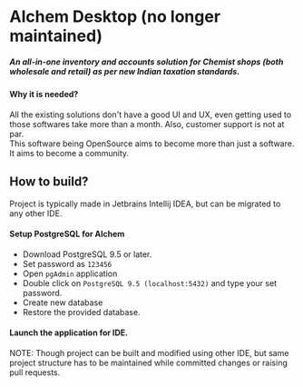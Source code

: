 # Alchem Desktop (no longer maintained)

##### An all-in-one inventory and accounts solution for Chemist shops (both wholesale and retail) as per new Indian taxation standards.

#### Why it is needed?

All the existing solutions don't have a good UI and UX, even getting used to those softwares take more than a month. Also, customer support is not at par.</br> This software being OpenSource aims to become more than just a software. It aims to become a community.

## How to build?

Project is typically made in Jetbrains Intellij IDEA, but can be migrated to any other IDE.</br>

#### Setup PostgreSQL for Alchem
 * Download PostgreSQL 9.5 or later.
 * Set password as `123456`
 * Open `pgAdmin` application
 * Double click on `PostgreSQL 9.5 (localhost:5432)` and type your set password.
 * Create new database
 * Restore the provided database.
 
#### Launch the application for IDE.
 
NOTE: Though project can be built and modified using other IDE, but same project structure has to be maintained while committed changes or raising pull requests.


